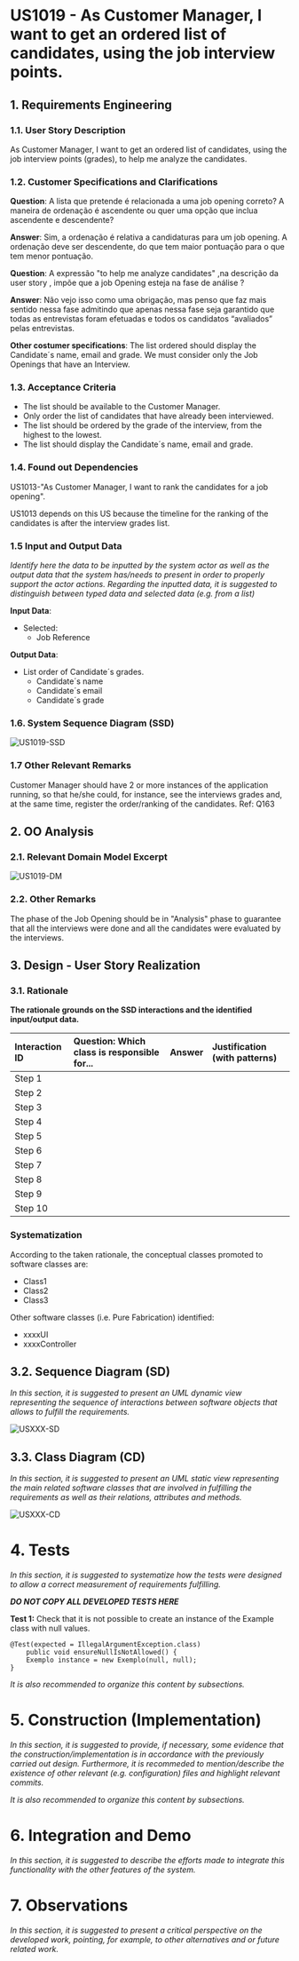 # US1019 - As Customer Manager, I want to get an ordered list of candidates, using the job interview points.


## 1. Requirements Engineering


### 1.1. User Story Description

As Customer Manager, I want to get an ordered list of candidates, using the job interview points (grades), to help me analyze the candidates.

### 1.2. Customer Specifications and Clarifications

**Question**: A lista que pretende é relacionada a uma job opening correto? A maneira de ordenação é ascendente ou quer uma opção que inclua ascendente e descendente?

**Answer**: Sim, a ordenação é relativa a candidaturas para um job opening. A ordenação deve ser descendente, do que tem maior pontuação para o que tem menor pontuação.

**Question**: A expressão "to help me analyze candidates" ,na descrição da user story , impõe que a job Opening esteja na fase de análise ?

**Answer**: Não vejo isso como uma obrigação, mas penso que faz mais sentido nessa fase admitindo que apenas nessa fase seja garantido que todas as entrevistas foram efetuadas e todos os candidatos “avaliados” pelas entrevistas.


**Other costumer specifications**:
    The list ordered should display the Candidate´s name, email and grade.
    We must consider only the Job Openings that have an Interview.

### 1.3. Acceptance Criteria

* The list should be available to the Customer Manager.
* Only order the list of candidates that have already been interviewed.
* The list should be ordered by the grade of the interview, from the highest to the lowest.
* The list should display the Candidate´s name, email and grade.

### 1.4. Found out Dependencies

US1013-"As Customer Manager, I want to rank the candidates for a job opening". 

US1013 depends on this US because the timeline for the ranking of the candidates is after the interview grades list.

### 1.5 Input and Output Data

_Identify here the data to be inputted by the system actor as well as the output data that the system has/needs to present in order to properly support the actor actions. Regarding the inputted data, it is suggested to distinguish between typed data and selected data (e.g. from a list)_

**Input Data**:
* Selected:
  * Job Reference

**Output Data**:

* List order of Candidate´s grades.
    * Candidate´s name
    * Candidate´s email
    * Candidate´s grade


### 1.6. System Sequence Diagram (SSD)




![US1019-SSD](01.requirements-engineering/svg/SSD.svg)

### 1.7 Other Relevant Remarks

Customer Manager should have 2 or more instances of the application running, so that he/she could, for instance, see the interviews grades and, at the same time, register the order/ranking of the candidates. Ref: Q163



## 2. OO Analysis

### 2.1. Relevant Domain Model Excerpt


![US1019-DM](02.analysis/svg/DM.svg)

### 2.2. Other Remarks

The phase of the Job Opening should be in "Analysis" phase to guarantee that all the interviews were done and all the candidates were evaluated by the interviews.

## 3. Design - User Story Realization

### 3.1. Rationale

**The rationale grounds on the SSD interactions and the identified input/output data.**

| Interaction ID | Question: Which class is responsible for... | Answer | Justification (with patterns) |
|:---------------|:--------------------------------------------|:-------|:------------------------------|
| Step 1         |                                             |        |                               |
| Step 2         |                                             |        |                               |
| Step 3         |                                             |        |                               |
| Step 4         |                                             |        |                               |
| Step 5         |                                             |        |                               |
| Step 6         |                                             |        |                               |
| Step 7         |                                             |        |                               |
| Step 8         |                                             |        |                               |
| Step 9         |                                             |        |                               |
| Step 10        |                                             |        |                               |

### Systematization ##

According to the taken rationale, the conceptual classes promoted to software classes are:

* Class1
* Class2
* Class3

Other software classes (i.e. Pure Fabrication) identified:

* xxxxUI
* xxxxController

## 3.2. Sequence Diagram (SD)

_In this section, it is suggested to present an UML dynamic view representing the sequence of interactions between software objects that allows to fulfill the requirements._

![USXXX-SD](03.design/svg/SD.svg)

## 3.3. Class Diagram (CD)

_In this section, it is suggested to present an UML static view representing the main related software classes that are involved in fulfilling the requirements as well as their relations, attributes and methods._

![USXXX-CD](03.design/svg/CD.svg)


# 4. Tests
_In this section, it is suggested to systematize how the tests were designed to allow a correct measurement of requirements fulfilling._

**_DO NOT COPY ALL DEVELOPED TESTS HERE_**

**Test 1:** Check that it is not possible to create an instance of the Example class with null values.

	@Test(expected = IllegalArgumentException.class)
		public void ensureNullIsNotAllowed() {
		Exemplo instance = new Exemplo(null, null);
	}

_It is also recommended to organize this content by subsections._


# 5. Construction (Implementation)

_In this section, it is suggested to provide, if necessary, some evidence that the construction/implementation is in accordance with the previously carried out design. Furthermore, it is recommeded to mention/describe the existence of other relevant (e.g. configuration) files and highlight relevant commits._

_It is also recommended to organize this content by subsections._


# 6. Integration and Demo

_In this section, it is suggested to describe the efforts made to integrate this functionality with the other features of the system._


# 7. Observations

_In this section, it is suggested to present a critical perspective on the developed work, pointing, for example, to other alternatives and or future related work._